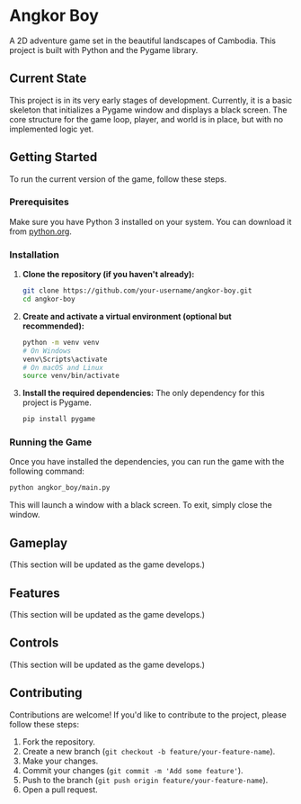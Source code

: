 # Angkor Boy

A 2D adventure game set in the beautiful landscapes of Cambodia. This project is built with Python and the Pygame library.

## Current State

This project is in its very early stages of development. Currently, it is a basic skeleton that initializes a Pygame window and displays a black screen. The core structure for the game loop, player, and world is in place, but with no implemented logic yet.

## Getting Started

To run the current version of the game, follow these steps.

### Prerequisites

Make sure you have Python 3 installed on your system. You can download it from [python.org](https://www.python.org/downloads/).

### Installation

1.  **Clone the repository (if you haven't already):**
    ```bash
    git clone https://github.com/your-username/angkor-boy.git
    cd angkor-boy
    ```

2.  **Create and activate a virtual environment (optional but recommended):**
    ```bash
    python -m venv venv
    # On Windows
    venv\Scripts\activate
    # On macOS and Linux
    source venv/bin/activate
    ```

3.  **Install the required dependencies:**
    The only dependency for this project is Pygame.
    ```bash
    pip install pygame
    ```

### Running the Game

Once you have installed the dependencies, you can run the game with the following command:

```bash
python angkor_boy/main.py
```

This will launch a window with a black screen. To exit, simply close the window.

## Gameplay

(This section will be updated as the game develops.)

## Features

(This section will be updated as the game develops.)

## Controls

(This section will be updated as the game develops.)

## Contributing

Contributions are welcome! If you'd like to contribute to the project, please follow these steps:

1.  Fork the repository.
2.  Create a new branch (`git checkout -b feature/your-feature-name`).
3.  Make your changes.
4.  Commit your changes (`git commit -m 'Add some feature'`).
5.  Push to the branch (`git push origin feature/your-feature-name`).
6.  Open a pull request.
